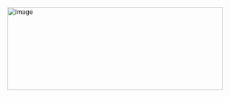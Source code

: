 <img width="490" height="190" alt="image" src="https://github.com/user-attachments/assets/c11ad87e-d8dc-40d7-b247-0e1024a4bc5a" />
